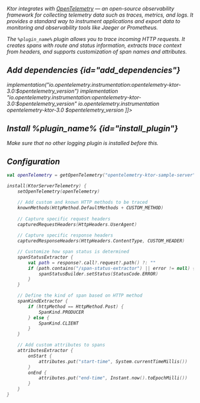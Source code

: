 [//]: # (title: OpenTelemetry tracing in Ktor Server)

<primary-label ref="server-plugin"/>
<var name="plugin_name" value="KtorServerTelemetry"/>
<var name="package_name" value="io.opentelemetry.instrumentation"/>
<var name="artifact_name" value="opentelemetry-ktor-3.0"/>

<snippet id="opentelemtry-description">

Ktor integrates with [OpenTelemetry](https://opentelemetry.io/) — an open-source observability framework for collecting
telemetry data such as traces, metrics, and logs. It provides a standard way to instrument applications and export data
to monitoring and observability tools like Jaeger or Prometheus.

</snippet>

The `%plugin_name%` plugin allows you to trace incoming HTTP requests. It creates spans with route and status information,
extracts trace context from headers, and supports customization of span names and attributes.

## Add dependencies {id="add_dependencies"}

<include from="lib.topic" element-id="add_ktor_artifact_intro"/>

<tabs group="languages">
    <tab title="Gradle (Kotlin)" group-key="kotlin">
        <code-block lang="Kotlin">
            implementation("io.opentelemetry.instrumentation:opentelemetry-ktor-3.0:$opentelemetry_version")
        </code-block>
    </tab>
    <tab title="Gradle (Groovy)" group-key="groovy">
        <code-block lang="Groovy">
            implementation "io.opentelemetry.instrumentation:opentelemetry-ktor-3.0:$opentelemetry_version"
        </code-block>
    </tab>
    <tab title="Maven" group-key="maven">
        <code-block lang="XML">
        <![CDATA[
             <dependencies>
              <dependency>
                <groupId>io.opentelemetry.instrumentation</groupId>
                <artifactId>opentelemetry-ktor-3.0</artifactId>
                <version>$opentelemetry_version</version>
              </dependency>
            </dependencies>
            ]]>
        </code-block>
    </tab>
</tabs>

## Install %plugin_name% {id="install_plugin"}

<include from="lib.topic" element-id="install_plugin"/>

Make sure that no other logging plugin is installed before this.

## Configuration

```kotlin
val openTelemetry = getOpenTelemetry("opentelemetry-ktor-sample-server")

install(KtorServerTelemetry) {
    setOpenTelemetry(openTelemetry)

    // Add custom and known HTTP methods to be traced
    knownMethods(HttpMethod.DefaultMethods + CUSTOM_METHOD)
    
    // Capture specific request headers
    capturedRequestHeaders(HttpHeaders.UserAgent)
    
    // Capture specific response headers
    capturedResponseHeaders(HttpHeaders.ContentType, CUSTOM_HEADER)

    // Customize how span status is determined
    spanStatusExtractor {
        val path = response?.call?.request?.path() ?: ""
        if (path.contains("/span-status-extractor") || error != null) {
            spanStatusBuilder.setStatus(StatusCode.ERROR)
        }
    }

    // Define the kind of span based on HTTP method
    spanKindExtractor {
        if (httpMethod == HttpMethod.Post) {
            SpanKind.PRODUCER
        } else {
            SpanKind.CLIENT
        }
    }

    // Add custom attributes to spans
    attributesExtractor {
        onStart {
            attributes.put("start-time", System.currentTimeMillis())
        }
        onEnd {
            attributes.put("end-time", Instant.now().toEpochMilli())
        }
    }
}
```

